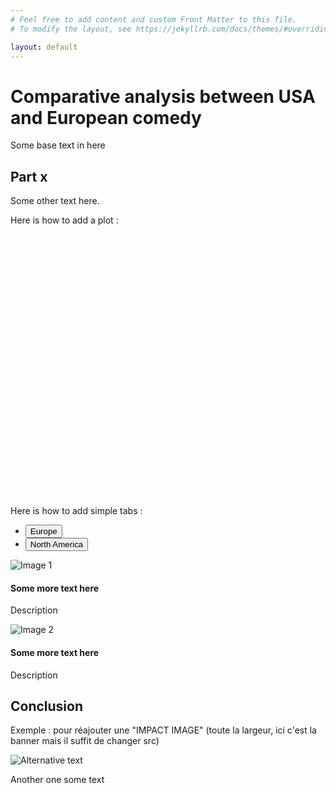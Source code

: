 ```yaml
---
# Feel free to add content and custom Front Matter to this file.
# To modify the layout, see https://jekyllrb.com/docs/themes/#overriding-theme-defaults

layout: default
---
```

# Comparative analysis between USA and European comedy 

Some base text in here

## Part x

Some other text here.

Here is how to add a plot :

<!-- ATTENTION il faut que 'basic-plot' corresponde à l'argument de newPlot() dans basic_plot.js !! -->
<div id="basic-plot" style="width: 620px; height: 420px;"></div>
<script src="{{ '/assets/js/basic_plot.js' | relative_url }}"></script>

Here is how to add simple tabs :

<div class="container mt-2 mb-2">
  <ul class="nav nav-underline" id="sampleTabs" role="tablist">
    <li class="nav-item" role="presentation">
      <button class="nav-link active" id="europe-wordcloud-tab" data-bs-toggle="tab" data-bs-target="#europe-wordcloud" type="button" role="tab" aria-controls="europe-wordcloud" aria-selected="true">
        Europe
      </button>
    </li>
    <li class="nav-item" role="presentation">
      <button class="nav-link" id="america-wordcloud-tab" data-bs-toggle="tab" data-bs-target="#america-wordcloud" type="button" role="tab" aria-controls="america-wordcloud" aria-selected="false">
        North America
      </button>
    </li>
  </ul>

  <div class="tab-content mt-3" id="sampleTabsContent">
    <div class="tab-pane fade show active" id="europe-wordcloud" role="tabpanel" aria-labelledby="europe-wordcloud-tab">
      <div class="card w-25">
        <img src="{{ '/assets/img/test1.jpg' | relative_url }}" alt="Image 1" class="card-img-top">
        <div class="card-body">
          <h4 class="card-title">Some more text here </h4>
          <p class="card-text">Description</p>
        </div>
      </div>
    </div>
    <div class="tab-pane fade" id="america-wordcloud" role="tabpanel" aria-labelledby="america-wordcloud-tab">
      <div class="card w-25">
      <img src="{{ '/assets/img/test2.jpg' | relative_url }}" alt="Image 2" class="card-img-top">
        <div class="card-body">
          <h4 class="card-title">Some more text here </h4>
          <p class="card-text">Description</p>
        </div>
      </div>
    </div>
  </div>
</div>

## Conclusion

Exemple : pour réajouter une "IMPACT IMAGE" (toute la largeur, ici c'est la banner mais il suffit de changer src)

<div class="big-image-wrapper">
  <img src="'/assets/img/banner.jpg' | relative_url " alt="Alternative text" class="big-image">
</div>
<div class="big-image-spacer"></div>




Another one some text